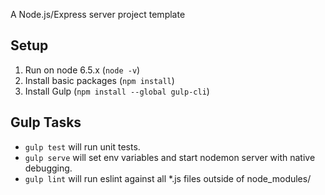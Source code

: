 A Node.js/Express server project template


## Setup

1. Run on node 6.5.x (```node -v```)
2. Install basic packages (```npm install```)
3. Install Gulp (```npm install --global gulp-cli```)

## Gulp Tasks

- ```gulp test``` will run unit tests.
- ```gulp serve``` will set env variables and start nodemon server with native debugging.
- ```gulp lint``` will run eslint against all *.js files outside of node_modules/
